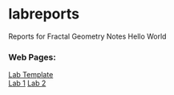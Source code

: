 # labreports
Reports for Fractal Geometry
Notes
Hello World
### Web Pages:
[Lab Template](https://jamshid1336.github.io/labreports/template.html) \
[Lab 1](https://jamshid1336.github.io/labreports/lab1.html)
[Lab 2](https://jamshid1336.github.io/labreports/lab2.html)
